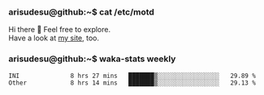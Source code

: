 ### arisudesu@github:~$ cat /etc/motd

Hi there 👋  Feel free to explore.  
Have a look at [my site](https://arisu.dev), too.

### arisudesu@github:~$ waka-stats weekly
<!--START_SECTION:waka-->

```text
INI              8 hrs 27 mins   ███████▒░░░░░░░░░░░░░░░░░   29.89 %
Other            8 hrs 14 mins   ███████▒░░░░░░░░░░░░░░░░░   29.13 %
```

<!--END_SECTION:waka-->
